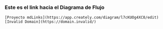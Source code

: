 ### Este es el link hacia el Diagrama de Flujo
    [Proyecto mdLinks](https://app.creately.com/diagram/l7cKUOg4XC0/edit)
    [Invalid Domain](https://domain.invalid/)

